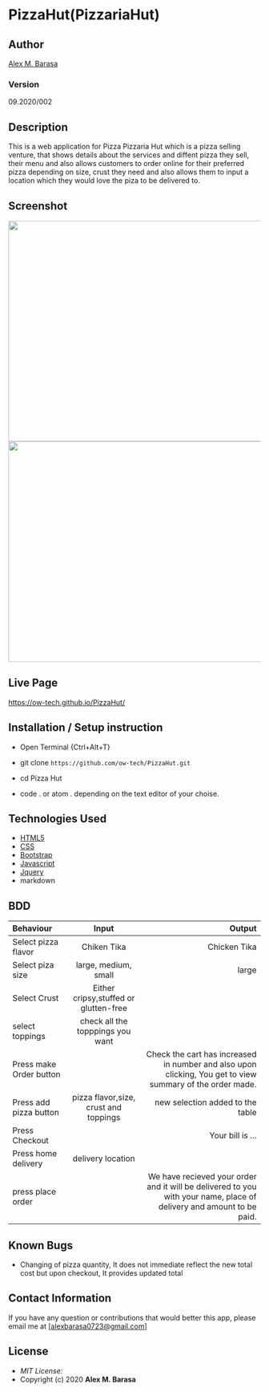# PizzaHut(PizzariaHut)
## Author

[Alex M. Barasa](https://github.com/ow-tech)

### Version
09.2020/002

## Description

This is a web application for Pizza Pizzaria Hut which is a pizza selling venture, that shows details about the services and diffent pizza they sell, their menu and also allows customers to order online for their preferred pizza depending on size, crust they need and also allows them to input a location which they would love the piza to be delivered to. 

## Screenshot
<img src="https://bit.ly/2G3Q089" width="900px" height="440px">
<img src="https://bit.ly/2ScdZ7l" width="900px" height="440px">

## Live Page 
https://ow-tech.github.io/PizzaHut/


## Installation / Setup instruction
* Open Terminal {Ctrl+Alt+T}

* git clone ```https://github.com/ow-tech/PizzaHut.git```

* cd Pizza Hut

* code . or atom . depending on the text editor of your choise.

## Technologies Used

* [HTML5](https://github.com/topics/html5)
* [CSS](https://github.com/topics/css3)
* [Bootstrap](https://github.com/topics/bootstrap)
* [Javascript](https://github.com/topics/javascript)
* [Jquery](https://github.com/topic/jquery)
* markdown


## BDD
| Behaviour      | Input        | Output       |
| :------------- | :----------: | -----------: |
|  Select pizza flavor  |   Chiken Tika |   Chicken Tika   |
| Select piza size  | large, medium, small |  large  |
| Select Crust   |  Either cripsy,stuffed or glutten-free  |     |
| select toppings  |  check all the topppings you want     |     |
| Press make Order button |     | Check the cart has increased in number and also upon clicking, You get to view summary of the order made.|
| Press add pizza button | pizza flavor,size, crust and toppings   | new selection added to the table|
| Press Checkout |     | Your bill is ...  |
| Press home delivery | delivery location     |  |
| press place order| | We have recieved your order and it will be delivered to you with your name, place of delivery and amount to be paid.|

## Known Bugs

* Changing of pizza quantity, It does not immediate reflect the new total cost but upon checkout, It provides updated total

## Contact Information 

If you have any question or contributions that would better this app, please email me at [alexbarasa0723@gmail.com]

## License
* *MIT License:*
* Copyright (c) 2020 **Alex M. Barasa**